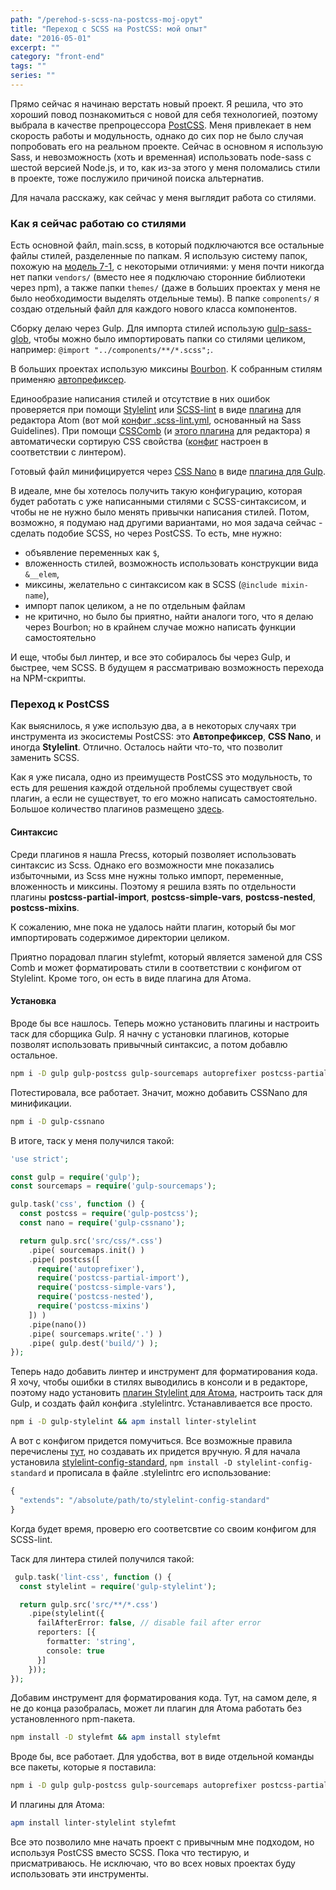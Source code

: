 ```yaml
---
path: "/perehod-s-scss-na-postcss-moj-opyt"
title: "Переход с SCSS на PostCSS: мой опыт"
date: "2016-05-01"
excerpt: ""
category: "front-end"
tags: ""
series: ""
---
```


Прямо сейчас я начинаю верстать новый проект. Я решила, что это хороший повод познакомиться с новой для себя технологией, поэтому выбрала в качестве препроцессора [PostCSS](http://postcss.org). Меня привлекает в нем скорость работы и модульность, однако до сих пор не было случая попробовать его на реальном проекте. Сейчас в основном я использую Sass, и невозможность (хоть и временная) использовать node-sass с шестой версией Node.js, и то, как из-за этого у меня поломались стили в проекте, тоже послужило причиной поиска альтернатив.

Для начала расскажу, как сейчас у меня выглядит работа со стилями.

### Как я сейчас работаю со стилями

Есть основной файл, main.scss, в который подключаются все остальные файлы стилей, разделенные по папкам. Я использую систему папок, похожую на [модель 7-1](http://sass-guidelin.es/#the-7-1-pattern), с некоторыми отличиями: у меня почти никогда нет папки `vendors/` (вместо нее я подключаю сторонние библиотеки через npm), а также папки `themes/` (даже в больших проектах у меня не было необходимости выделять отдельные темы). В папке `components/` я создаю отдельный файл для каждого нового класса компонентов.

Сборку делаю через Gulp. Для импорта стилей использую [gulp-sass-glob](https://www.npmjs.com/package/gulp-sass-glob), чтобы можно было импортировать папки со стилями целиком, например: `@import "../components/**/*.scss";`.

В больших проектах использую миксины [Bourbon](http://bourbon.io). К собранным стилям применяю [автопрефиксер](https://github.com/postcss/autoprefixer).

Единообразие написания стилей и отсутствие в них ошибок проверяется при помощи [Stylelint](http://stylelint.io) или [SCSS-lint](https://github.com/brigade/scss-lint) в виде [плагина](https://atom.io/packages/linter-scss-lint) для редактора Atom (вот мой [конфиг .scss-lint.yml](https://gist.github.com/ierhyna/5f20a8265dac281ab1113d43b159d398), основанный на Sass Guidelines). При помощи [CSSComb](http://csscomb.com/) (и [этого плагина](https://atom.io/packages/atom-css-comb) для редактора) я автоматически сортирую CSS свойства ([конфиг](https://gist.github.com/ierhyna/5fc7ccd4331acf1c4845352707a8d228) настроен в соответствии с линтером).

Готовый файл минифицируется через [CSS Nano](http://cssnano.co/) в виде [плагина для Gulp](https://www.npmjs.com/package/gulp-cssnano).

В идеале, мне бы хотелось получить такую конфигурацию, которая будет работать с уже написанными стилями с SCSS-синтаксисом, и чтобы не не нужно было менять привычки написания стилей. Потом, возможно, я подумаю над другими вариантами, но моя задача сейчас - сделать подобие SCSS, но через PostCSS. То есть, мне нужно:

- объявление переменных как `$`,
- вложенность стилей, возможность использовать конструкции вида `&__elem`,
- миксины, желательно с синтаксисом как в SCSS (`@include mixin-name`),
- импорт папок целиком, а не по отдельным файлам
- не критично, но было бы приятно, найти аналоги того, что я делаю через Bourbon; но в крайнем случае можно написать функции самостоятельно

И еще, чтобы был линтер, и все это собиралось бы через Gulp, и быстрее, чем SCSS. В будущем я рассматриваю возможность перехода на NPM-скрипты.

### Переход к PostCSS

Как выяснилось, я уже использую два, а в некоторых случаях три инструмента из экосистемы PostCSS: это **Автопрефиксер**, **CSS Nano**, и иногда **Stylelint**. Отлично. Осталось найти что-то, что позволит заменить SCSS.

Как я уже писала, одно из преимуществ PostCSS это модульность, то есть для решения каждой отдельной проблемы существует свой плагин, а если не существует, то его можно написать самостоятельно. Большое количество плагинов размещено [здесь](http://postcss.parts/).

#### Синтаксис

Среди плагинов я нашла Precss, который позволяет использовать синтаксис из Scss. Однако его возможности мне показались избыточными, из Scss мне нужны только импорт, переменные, вложенность и миксины. Поэтому я решила взять по отдельности плагины **postcss-partial-import**, **postcss-simple-vars**, **postcss-nested**, **postcss-mixins**.

К сожалению, мне пока не удалось найти плагин, который бы мог импортировать содержимое директории целиком.

Приятно порадовал плагин stylefmt, который является заменой для CSS Comb и может форматировать стили в соответствии с конфигом от Stylelint. Кроме того, он есть в виде плагина для Атома.

#### Установка

Вроде бы все нашлось. Теперь можно установить плагины и настроить таск для сборщика Gulp. Я начну с установки плагинов, которые позволят использовать привычный синтаксис, а потом добавлю остальное.

```sh
npm i -D gulp gulp-postcss gulp-sourcemaps autoprefixer postcss-partial-import postcss-simple-vars postcss-nested postcss-mixins 
```

Потестировала, все работает. Значит, можно добавить CSSNano для минификации.

```sh
npm i -D gulp-cssnano
```

В итоге, таск у меня получился такой:

```php
'use strict';

const gulp = require('gulp');
const sourcemaps = require('gulp-sourcemaps');

gulp.task('css', function () {
  const postcss = require('gulp-postcss');
  const nano = require('gulp-cssnano');

  return gulp.src('src/css/*.css')
    .pipe( sourcemaps.init() )
    .pipe( postcss([
      require('autoprefixer'),
      require('postcss-partial-import'),
      require('postcss-simple-vars'),
      require('postcss-nested'),
      require('postcss-mixins')
    ]) )
    .pipe(nano())
    .pipe( sourcemaps.write('.') )
    .pipe( gulp.dest('build/') );
}); 
```

Теперь надо добавить линтер и инструмент для форматирования кода. Я хочу, чтобы ошибки в стилях выводились в консоли и в редакторе, поэтому надо установить [плагин Stylelint для Атома](https://atom.io/packages/linter-stylelint), настроить таск для Gulp, и создать файл конфига .stylelintrc. Устанавливается все просто.

```sh
npm i -D gulp-stylelint && apm install linter-stylelint
```

А вот с конфигом придется помучиться. Все возможные правила перечислены [тут](http://stylelint.io/user-guide/rules/), но создавать их придется вручную. Я для начала установила [stylelint-config-standard](https://github.com/stylelint/stylelint-config-standard), `npm install -D stylelint-config-standard` и прописала в файле .stylelintrc его использование:

```php
{
  "extends": "/absolute/path/to/stylelint-config-standard"
}
```

Когда будет время, проверю его соответсвтие со своим конфигом для SCSS-lint.

Таск для линтера стилей получился такой:

```php
 gulp.task('lint-css', function () {
  const stylelint = require('gulp-stylelint');

  return gulp.src('src/**/*.css')
    .pipe(stylelint({
      failAfterError: false, // disable fail after error
      reporters: [{
        formatter: 'string',
        console: true
      }]
    }));
}); 
```

Добавим инструмент для форматирования кода. Тут, на самом деле, я не до конца разобралась, может ли плагин для Атома работать без установленного npm-пакета.

```sh
npm install -D stylefmt && apm install stylefmt
```

Вроде бы, все работает. Для удобства, вот в виде отдельной команды все пакеты, которые я поставила:

```sh
npm i -D gulp gulp-postcss gulp-sourcemaps autoprefixer postcss-partial-import postcss-simple-vars postcss-nested postcss-mixins gulp-cssnano gulp-stylelint stylefmt
```

И плагины для Атома:

```sh
apm install linter-stylelint stylefmt
```

Все это позволило мне начать проект с привычным мне подходом, но используя PostCSS вместо SCSS. Пока что тестирую, и присматриваюсь. Не исключаю, что во всех новых проектах буду использовать эти инструменты.
